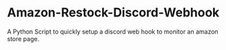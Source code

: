 # Amazon-Restock-Discord-Webhook
A Python Script to quickly setup a discord web hook to monitor an amazon store page.
